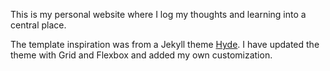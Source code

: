 This is my personal website where I log my thoughts and learning into a central place.

The template inspiration was from a Jekyll theme [Hyde](https://github.com/poole/hyde). I have updated the theme with Grid and Flexbox and added my own customization.
